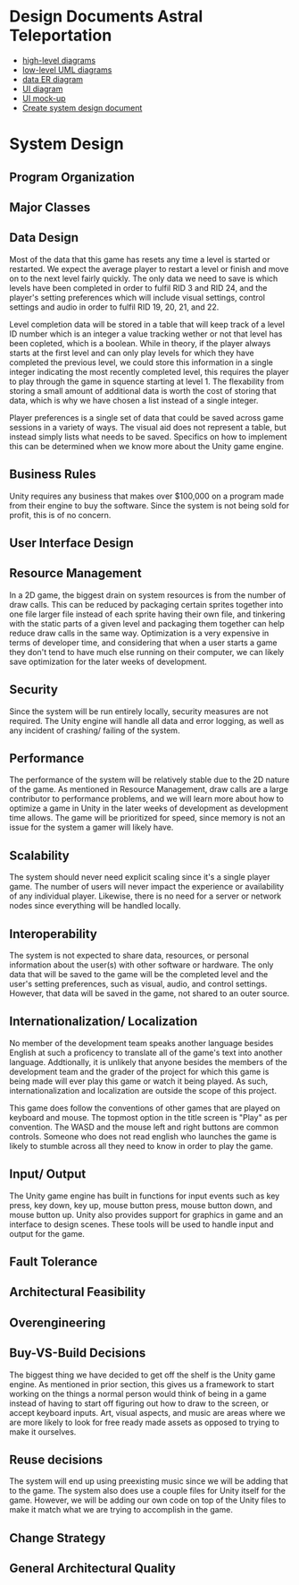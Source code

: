 # Design Documents Astral Teleportation

- [high-level diagrams](https://inserthere.com)
- [low-level UML diagrams](https://inserthere.com)
- [data ER diagram](https://github.com/sounderdisc/POOPproject/blob/main/artifacts/DesignDocuments/ERD.png)
- [UI diagram](https://drive.google.com/file/d/1Eqcxoi1_-u2WgieiP-B5B0fkeOvHUEI7/view?usp=sharing)
- [UI mock-up](https://drive.google.com/file/d/1dMAj4dYYyvTMJUVLegpz6Mg5TUY13SVJ/view?usp=sharing)
- [Create system design document](https://inserthere.com)


# System Design

## Program Organization

## Major Classes

## Data Design
Most of the data that this game has resets any time a level is started or restarted. We expect the average player to restart a level or finish and move on to the next level fairly quickly. The only data we need to save is which levels have been completed in order to fulfil RID 3 and RID 24, and the player's setting preferences which will include visual settings, control settings and audio in order to fulfil RID 19, 20, 21, and 22.

Level completion data will be stored in a table that will keep track of a level ID number which is an integer a value tracking wether or not that level has been copleted, which is a boolean. While in theory, if the player always starts at the first level and can only play levels for which they have completed the previous level, we could store this information in a single integer indicating the most recently completed level, this requires the player to play through the game in squence starting at level 1. The flexability from storing a small amount of additional data is worth the cost of storing that data, which is why we have chosen a list instead of a single integer.

Player preferences is a single set of data that could be saved across game sessions in a variety of ways. The visual aid does not represent a table, but instead simply lists what needs to be saved. Specifics on how to implement this can be determined when we know more about the Unity game engine.

## Business Rules
Unity requires any business that makes over $100,000 on a program made from their engine to buy the software. Since the system is not being sold for profit, this is of no concern.

## User Interface Design

## Resource Management
In a 2D game, the biggest drain on system resources is from the number of draw calls. This can be reduced by packaging certain sprites together into one file larger file instead of each sprite having their own file, and tinkering with the static parts of a given level and packaging them together can help reduce draw calls in the same way. Optimization is a very expensive in terms of developer time, and considering that when a user starts a game they don't tend to have much else running on their computer, we can likely save optimization for the later weeks of development.

## Security
Since the system will be run entirely locally, security measures are not required. The Unity engine will handle all data and error logging, as well as any incident of crashing/ failing of the system.

## Performance
The performance of the system will be relatively stable due to the 2D nature of the game. As mentioned in Resource Management, draw calls are a large contributor to performance problems, and we will learn more about how to optimize a game in Unity in the later weeks of development as development time allows. The game will be prioritized for speed, since memory is not an issue for the system a gamer will likely have.

## Scalability
The system should never need explicit scaling since it's a single player game. The number of users will never impact the experience or availability of any individual player. Likewise, there is no need for a server or network nodes since everything will be handled locally. 

## Interoperability
The system is not expected to share data, resources, or personal information about the user(s) with other software or hardware. The only data that will be saved to the game 
will be the completed level and the user's setting preferences, such as visual, audio, and control settings. However, that data will be saved in the game, not shared to an 
outer source.

## Internationalization/ Localization
No member of the development team speaks another language besides English at such a proficency to translate all of the game's text into another language. Addtionally, it is unlikely that anyone besides the members of the development team and the grader of the project for which this game is being made will ever play this game or watch it being played. As such, internationalization and localization are outside the scope of this project.

This game does follow the conventions of other games that are played on keyboard and mouse. The topmost option in the title screen is "Play" as per convention. The WASD and the mouse left and right buttons are common controls. Someone who does not read english who launches the game is likely to stumble across all they need to know in order to play the game.

## Input/ Output
The Unity game engine has built in functions for input events such as key press, key down, key up, mouse button press, mouse button down, and mouse button up. Unity also provides support for graphics in game and an interface to design scenes. These tools will be used to handle input and output for the game.

## Fault Tolerance

## Architectural Feasibility

## Overengineering

## Buy-VS-Build Decisions
The biggest thing we have decided to get off the shelf is the Unity game engine. As mentioned in prior section, this gives us a framework to start working on the things a normal person would think of being in a game instead of having to start off figuring out how to draw to the screen, or accept keyboard inputs. Art, visual aspects, and music are areas where we are more likely to look for free ready made assets as opposed to trying to make it ourselves.

## Reuse decisions
The system will end up using preexisting music since we will be adding that to the game. 
The system also does use a couple files for Unity itself for the game. However, we will be adding our own code on top of the Unity files to make it match what we are trying to accomplish in the game.

## Change Strategy

## General Architectural Quality
